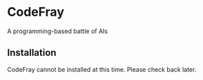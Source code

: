 # CodeFray
A programming-based battle of AIs

## Installation
CodeFray cannot be installed at this time. Please check back later.

